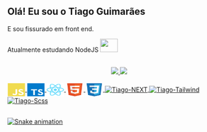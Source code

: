 ## Olá! Eu sou o Tiago Guimarães 
E sou fissurado em front end.

  Atualmente estudando NodeJS
  <img height="30" width="40" src="https://cdn.jsdelivr.net/gh/devicons/devicon/icons/nodejs/nodejs-original.svg" />  


<div  align="center">
  <br>
  <a href="https://github.com/tiagogp-exe">
  <img height="180em" src="https://github-readme-stats.vercel.app/api?username=tiagogp-exe&show_icons=true&theme=dracula&include_all_commits=true&count_private=true"/>
  <img height="180em" src="https://github-readme-stats.vercel.app/api/top-langs/?username=tiagogp-exe&layout=compact&langs_count=7&theme=dracula"/>
</div>
  
 <div style="display: inline_block"><br>
  <img align="center" alt="Tiago-Js" height="30" width="40" src="https://raw.githubusercontent.com/devicons/devicon/master/icons/javascript/javascript-plain.svg">
  <img align="center" alt="Tiago-Ts" height="30" width="40" src="https://raw.githubusercontent.com/devicons/devicon/master/icons/typescript/typescript-plain.svg">
  <img align="center" alt="Tiago-React" height="30" width="40" src="https://raw.githubusercontent.com/devicons/devicon/master/icons/react/react-original.svg">
  <img align="center" alt="Tiago-HTML" height="30" width="40" src="https://raw.githubusercontent.com/devicons/devicon/master/icons/html5/html5-original.svg">
  <img align="center" alt="Tiago-CSS" height="30" width="40" src="https://raw.githubusercontent.com/devicons/devicon/master/icons/css3/css3-original.svg">
  <img align="center" alt="Tiago-NEXT" height="30" width="40" src="https://cdn.jsdelivr.net/gh/devicons/devicon/icons/nextjs/nextjs-original-wordmark.svg">
  <img align="center" alt="Tiago-Tailwind" height="30" width="40" src="https://cdn.jsdelivr.net/gh/devicons/devicon/icons/tailwindcss/tailwindcss-plain.svg">
  <img align="center" alt="Tiago-Scss" height="30" width="40" src="https://cdn.jsdelivr.net/gh/devicons/devicon/icons/sass/sass-original.svg">
</div>
  
##

   ![Snake animation](https://github.com/tiagogp-exe/tiagogp-exe/blob/output/github-contribution-grid-snake.svg)

